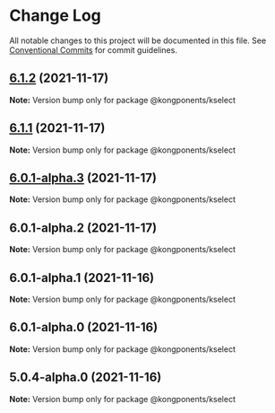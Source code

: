 # Change Log

All notable changes to this project will be documented in this file.
See [Conventional Commits](https://conventionalcommits.org) for commit guidelines.

## [6.1.2](https://github.com/Kong/kongponents/compare/@kongponents/kselect@6.1.1...@kongponents/kselect@6.1.2) (2021-11-17)

**Note:** Version bump only for package @kongponents/kselect





## [6.1.1](https://github.com/Kong/kongponents/compare/@kongponents/kselect@6.0.1-alpha.3...@kongponents/kselect@6.1.1) (2021-11-17)

**Note:** Version bump only for package @kongponents/kselect





## [6.0.1-alpha.3](https://github.com/Kong/kongponents/compare/@kongponents/kselect@6.0.1-alpha.2...@kongponents/kselect@6.0.1-alpha.3) (2021-11-17)

**Note:** Version bump only for package @kongponents/kselect





## 6.0.1-alpha.2 (2021-11-17)

**Note:** Version bump only for package @kongponents/kselect





## 6.0.1-alpha.1 (2021-11-16)

**Note:** Version bump only for package @kongponents/kselect





## 6.0.1-alpha.0 (2021-11-16)

**Note:** Version bump only for package @kongponents/kselect





## 5.0.4-alpha.0 (2021-11-16)

**Note:** Version bump only for package @kongponents/kselect
